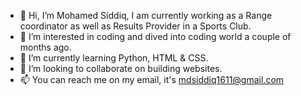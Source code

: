 - 👋 Hi, I’m Mohamed Siddiq, I am currently working as a Range coordinator as well as Results Provider in a Sports Club.
- 👀 I’m interested in coding and dived into coding world a couple of months ago.
- 🌱 I’m currently learning Python, HTML & CSS.
- 💞️ I’m looking to collaborate on building websites.
- 📫 You can reach me on my email, it's mdsiddiq1611@gmail.com

<!---
mdsiddiq1611/mdsiddiq1611 is a ✨ special ✨ repository because its `README.md` (this file) appears on your GitHub profile.
You can click the Preview link to take a look at your changes.
--->
